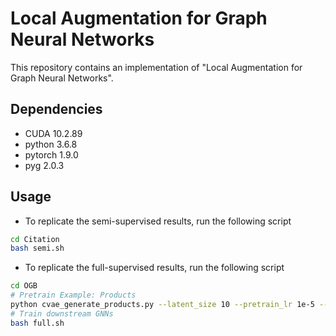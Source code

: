 # Local Augmentation for Graph Neural Networks

This repository contains an implementation of "Local Augmentation for Graph Neural Networks".

## Dependencies
- CUDA 10.2.89
- python 3.6.8
- pytorch 1.9.0
- pyg 2.0.3

## Usage
- To replicate the semi-supervised results, run the following script
```sh
cd Citation
bash semi.sh
```

- To replicate the full-supervised results, run the following script
```sh
cd OGB
# Pretrain Example: Products
python cvae_generate_products.py --latent_size 10 --pretrain_lr 1e-5 --total_iterations 10000 --batch_size 8192
# Train downstream GNNs
bash full.sh
```
